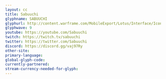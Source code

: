 ```yaml
---
layout: cc
title: Sabuuchi
glyphname: SABUUCHI
glyphurl: http://content.warframe.com/MobileExport/Lotus/Interface/Icons/Player/ContentCreators/Sabuuchi.png
glyphwave: 9
youtube: https://youtube.com/Sabuuchi
twitch: https://twitch.tv/sabuuchi
twitter: https://twitter.com/Sabuuchi
discord: https://discord.gg/vaj97Ry
other-site: 
primary-language: 
global-glyph-code: 
currently-partnered: 
stream-currency-needed-for-glyph: 
---
```



